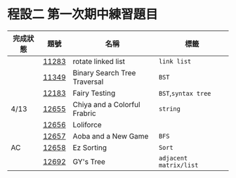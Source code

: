 # 程設二 第一次期中練習題目

| 完成狀態 | 題號                                          | 名稱                         | 標籤                    |
| -------- | --------------------------------------------- | ---------------------------- | ----------------------- |
|          | [11283](http://140.114.86.238/problem/11283/) | rotate linked list           | `link list`             |
|          | [11349](http://140.114.86.238/problem/11349/) | Binary Search Tree Traversal | `BST`                   |
|          | [12183](http://140.114.86.238/problem/12183/) | Fairy Testing                | `BST`,`syntax tree`     |
| 4/13     | [12655](http://140.114.86.238/problem/12655/) | Chiya and a Colorful Frabric | `string`                |
|          | [12656](http://140.114.86.238/problem/12656/) | Loliforce                    |                         |
|          | [12657](http://140.114.86.238/problem/12657/) | Aoba and a New Game          | `BFS`                   |
| AC       | [12658](http://140.114.86.238/problem/12658/) | Ez Sorting                   | `Sort`                  |
|          | [12692](http://140.114.86.238/problem/12692/) | GY's Tree                    | `adjacent  matrix/list` |
